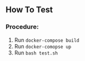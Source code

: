 ## How To Test

### Procedure:
1. Run `docker-compose build`
2. Run `docker-comopse up`
3. Run `bash test.sh`